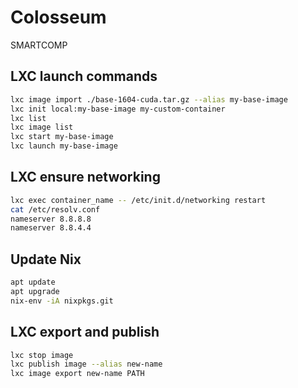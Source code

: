# Colosseum
SMARTCOMP

## LXC launch commands
```bash
lxc image import ./base-1604-cuda.tar.gz --alias my-base-image
lxc init local:my-base-image my-custom-container
lxc list
lxc image list
lxc start my-base-image
lxc launch my-base-image 
```

## LXC ensure networking
```bash
lxc exec container_name -- /etc/init.d/networking restart
cat /etc/resolv.conf
nameserver 8.8.8.8
nameserver 8.8.4.4
```

## Update Nix
```bash
apt update
apt upgrade
nix-env -iA nixpkgs.git
```
## LXC export and publish 
```bash
lxc stop image
lxc publish image --alias new-name
lxc image export new-name PATH
```
